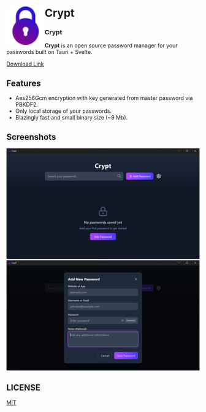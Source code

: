 <div flex="true">
    <img src="./src-tauri/icons/64x64.png" width="100px" align="left">
    <h1>Crypt</h1>
</div>

### Crypt

**Crypt** is an open source password manager for your passwords built on Tauri + Svelte.

[Download Link](https://github.com/TAFH-debug/crypt/releases)

## Features

* Aes256Gcm encryption with key generated from master password via PBKDF2.
* Only local storage of your passwords.
* Blazingly fast and small binary size (~9 Mb).

## Screenshots

![App image](img/image-1.png)
![Modal image](img/image.png)

## LICENSE

[MIT](https://opensource.org/license/mit/)
